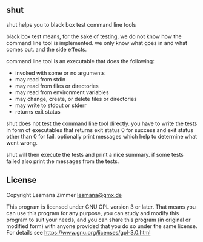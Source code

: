 shut
----

shut helps you to black box test command line tools

black box test means, for the sake of testing,
we do not know how the command line tool is implemented.
we only know what goes in and what comes out.
and the side effects.

command line tool is an executable that does the following:

* invoked with some or no arguments
* may read from stdin
* may read from files or directories
* may read from environment variables
* may change, create, or delete files or directories
* may write to stdout or stderr
* returns exit status

shut does not test the command line tool directly.
you have to write the tests in form of executables that returns
exit status 0 for success and exit status other than 0 for fail.
optionally print messages which help to determine what went wrong.

shut will then execute the tests and print a nice summary.
if some tests failed also print the messages from the tests.

License
-------

Copyright Lesmana Zimmer lesmana@gmx.de

This program is licensed under GNU GPL version 3 or later.
That means you can use this program for any purpose,
you can study and modify this program to suit your needs,
and you can share this program (in original or modified form)
with anyone provided that you do so under the same license.
For details see https://www.gnu.org/licenses/gpl-3.0.html
